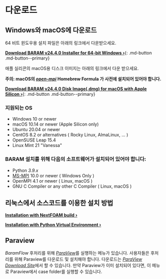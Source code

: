# 다운로드

## Windows와 macOS에 다운로드
64 비트 윈도우용 설치 파일은 아래의 링크에서 다운받으세요.

[**Download BARAM v24.4.0 Installer for 64-bit Windows ›**](https://d3c6e16xufx1gb.cloudfront.net/BARAM-24.4.0-setup.exe){: .md-button .md-button--primary}
<!---{: .btn .btn-purple .text-center .fs-5 onclick="trackDownload('BARAM-24.4.0-setup.exe')"}-->

애플 실리콘의 macOS용 디스크 이미지는 아래의 링크에서 다운 받으세요.

**주의: macOS의 [*open-mpi*](https://formulae.brew.sh/formula/open-mpi) Homebrew Formula 가 사전에 설치되어 있어야 합니다.**

[**Download BARAM v24.4.0 Disk Image(.dmg) for macOS with Apple Silicon ›**](https://d3c6e16xufx1gb.cloudfront.net/BARAM-24.4.0.dmg){: .md-button .md-button--primary}
<!---{: .btn .btn-blue .text-center .fs-5onclick="trackDownload('BARAM-24.4.0.dmg')"}-->

### 지원되는 OS 
* Windows 10 or newer
* macOS 10.14 or newer (Apple Silicon only)
* Ubuntu 20.04 or newer
* CentOS 8.2 or alternatives ( Rocky Linux, AlmaLinux, ... )
* OpenSUSE Leap 15.4
* Linux Mint 21 "Vanessa"

### BARAM 설치를 위해 다음의 소프트웨어가 설치되어 있어야 합니다:
* Python *3.9.x*
* [MS-MPI](https://docs.microsoft.com/en-us/message-passing-interface/microsoft-mpi) 10.0 or newer ( Windows Only )
* OpenMPI 4.1 or newer ( Linux, macOS )
* GNU C Compiler or any other C Compiler ( Linux, macOS )

## 리눅스에서 소스코드를 이용한 설치 방법

[**Installation with NextFOAM build ›**](https://baramcfd.org/installation/#installing-baram-from-source-code)

[**Installation with Python Virtual Environment ›**](https://baramcfd.org/installation/#installation-with-python-virtual-environment)

## Paraview

*BaramFlow* 후처리를 위해 [*ParaView*](https://www.paraview.org/)를 실행하는 메뉴가 있습니다.
사용자들은 후처리를 위해 Paraview를 다운로드 및 설치해야 합니다. 다운로드는 [*ParaView Download Site*](https://www.paraview.org/download/)에서 할 수 있습니다.
만약 Paraview가 이미 설치되어 있다면, 이 메뉴로 Paraview에서 case folder를 실행할 수 있습니다.